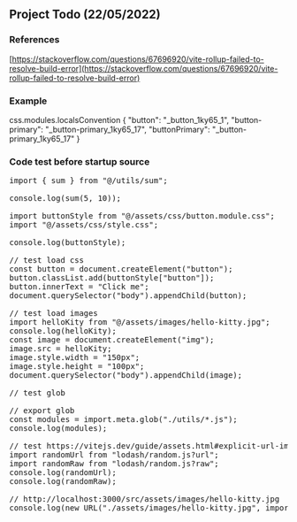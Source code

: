 ## Project Todo (22/05/2022)

### References

[https://stackoverflow.com/questions/67696920/vite-rollup-failed-to-resolve-build-error](https://stackoverflow.com/questions/67696920/vite-rollup-failed-to-resolve-build-error)

### Example

css.modules.localsConvention
{
"button": "\_button_1ky65_1",
"button-primary": "\_button-primary_1ky65_17",
"buttonPrimary": "\_button-primary_1ky65_17"
}

### Code test before startup source

<pre>
import { sum } from "@/utils/sum";

console.log(sum(5, 10));

import buttonStyle from "@/assets/css/button.module.css";
import "@/assets/css/style.css";

console.log(buttonStyle);

// test load css
const button = document.createElement("button");
button.classList.add(buttonStyle["button"]);
button.innerText = "Click me";
document.querySelector("body").appendChild(button);

// test load images
import helloKity from "@/assets/images/hello-kitty.jpg";
console.log(helloKity);
const image = document.createElement("img");
image.src = helloKity;
image.style.width = "150px";
image.style.height = "100px";
document.querySelector("body").appendChild(image);

// test glob

// export glob
const modules = import.meta.glob("./utils/*.js");
console.log(modules);

// test https://vitejs.dev/guide/assets.html#explicit-url-imports
import randomUrl from "lodash/random.js?url";
import randomRaw from "lodash/random.js?raw";
console.log(randomUrl);
console.log(randomRaw);

// http://localhost:3000/src/assets/images/hello-kitty.jpg
console.log(new URL("./assets/images/hello-kitty.jpg", import.meta.url).href);
</pre>
